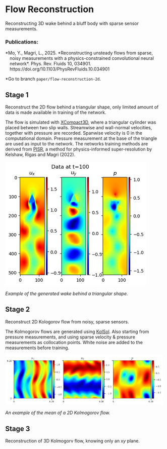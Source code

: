 # Flow Reconstruction

Reconstructing 3D wake behind a bluff body with sparse sensor measurements. 

### Publications:
<p style="padding-left: 1em; text-indent: -1em;">
*Mo, Y., Magri, L., 2025. *Reconstructing unsteady flows from sparse, noisy measurements with a physics-constrained convolutional neural network*. Phys. Rev. Fluids 10, 034901. https://doi.org/10.1103/PhysRevFluids.10.034901
</p>

\*Go to branch `paper/flow-reconstruction-2d`.


## Stage 1

Reconstruct the 2D flow behind a triangular shape, only limited amount of data is made available in training of the network.

The flow is simulated with [XCompact3D](https://github.com/xcompact3d/Incompact3d), where a triangular cylinder was placed between two slip walls.
Streamwise and wall-normal velocities, together with pressure are recorded. Spanwise velocity is $0$ in the computational domain. 
Pressure measurement at the base of the triangle are used as input to the network. 
The networks training methods are derived from [PISR](https://github.com/MagriLab/PISR), a method for physics-informed super-resolution by Kelshaw, Rigas and Magri (2022).

![A snapshot of an example dataset used in stage 1.](./admin/doc/pic/triangle2d_example.png)

*Example of the generated wake behind a triangular shape.*


## Stage 2
Reconstruct 2D Kologorov flow from noisy, sparse sensors.

The Kolmogorov flows are generated using [KolSol](https://github.com/MagriLab/KolSol/). 
Also starting from pressure measurements, and using sparse velocity & pressure measurements as collocation points. White noise are added to the measurements before training.

<!-- ![Mean of a Kolmogorov flow.](./admin/doc/pic/fig_mean_14635.png )-->

<img src="./admin/doc/pic/fig_mean_14635.png" alt="Mean of a Kolmogorov flow" width="500"/>

*An example of the mean of a 2D Kolmogorov flow.*

## Stage 3 
Reconstruction of 3D Kolmogorv flow, knowing only an $xy$ plane.